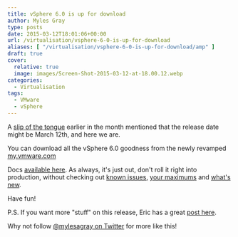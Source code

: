 ```yaml
---
title: vSphere 6.0 is up for download
author: Myles Gray
type: posts
date: 2015-03-12T18:01:06+00:00
url: /virtualisation/vsphere-6-0-is-up-for-download
aliases: [ "/virtualisation/vsphere-6-0-is-up-for-download/amp" ]
draft: true
cover:
  relative: true
  image: images/Screen-Shot-2015-03-12-at-18.00.12.webp
categories:
  - Virtualisation
tags:
  - VMware
  - vSphere
---
```


A [slip of the tongue][1] earlier in the month mentioned that the release date might be March 12th, and here we are.

You can download all the vSphere 6.0 goodness from the newly revamped [my.vmware.com][2]

Docs [available here][3]. As always, it's just out, don't roll it right into production, without checking out [known issues][4], [your maximums][5] and [what's][6] [new][7].

Have fun!

P.S. If you want more "stuff" on this release, Eric has a great [post here][8].

Why not follow [@mylesagray on Twitter][9] for more like this!

 [1]: http://www.dutchvmafia.com/vsphere-6-release-date-in-kb/?doing_wp_cron=1426182452.5982270240783691406250
 [2]: https://my.vmware.com/web/vmware/info/slug/datacenter_cloud_infrastructure/vmware_vcloud_suite/6_0
 [3]: http://pubs.vmware.com/vsphere-60/index.jsp?__utma=207178772.516962431.1425148983.1425148983.1426182757.2&__utmb=207178772.1.10.1426182757&__utmc=207178772&__utmx=-&__utmz=207178772.1425148983.1.1.utmcsr=google%7Cutmccn=%28organic%29%7Cutmcmd=organic%7Cutmctr=%28not%20provided%29&__utmv=-&__utmk=174167841
 [4]: http://kb.vmware.com/selfservice/microsites/search.do?language=en_US&cmd=displayKC&externalId=2110293
 [5]: https://www.vmware.com/pdf/vsphere6/r60/vsphere-60-configuration-maximums.pdf
 [6]: http://www.vmware.com/files/pdf/vsphere/VMware-vSphere-Whats-New.pdf
 [7]: http://www.vmware.com/files/pdf/vsphere/VMware-vSphere-Platform-Whats-New.pdf
 [8]: http://vsphere-land.com/news/vsphere-6-0-link-o-rama.html
 [9]: https://twitter.com/mylesagray